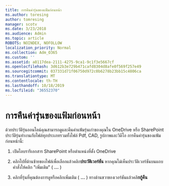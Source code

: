 ```yaml
---
title: การคืนค่ารุ่นของแฟ้มก่อนหน้า
ms.author: toresing
author: tomresing
manager: scotv
ms.date: 3/23/2018
ms.audience: Admin
ms.topic: article
ROBOTS: NOINDEX, NOFOLLOW
localization_priority: Normal
ms.collection: Adm_O365
ms.custom: ''
ms.assetid: a8117dea-2111-4275-9ca1-9c1f3e5667cf
ms.openlocfilehash: 3d612b3e729b471cafd8304d8afe0f569f257e49
ms.sourcegitcommit: 037331d71f06750d972c0b6278b23bb15c4806ca
ms.translationtype: MT
ms.contentlocale: th-TH
ms.lasthandoff: 10/18/2019
ms.locfileid: "36552370"
---
```

# <a name="restore-a-previous-file-version"></a>การคืนค่ารุ่นของแฟ้มก่อนหน้า

ด้วยประวัติรุ่นออนไลน์คุณสามารถดูและคืนค่าแฟ้มรุ่นเก่าของคุณใน OneDrive หรือ SharePoint ประวัติรุ่นทำงานกับไฟล์ทุกประเภทรวมทั้งไฟล์ Pdf, CAD, รูปภาพและวิดีโอ การคืนค่ารุ่นของแฟ้มก่อนหน้านี้:
  
1. เปิดไลบรารีเอกสาร SharePoint หรือตำแหน่งที่ตั้ง OneDrive
    
2. คลิกไปที่ด้านซ้ายของไฟล์เพื่อเลือกแล้วคลิก**ประวัติเวอร์ชัน** หากคุณไม่เห็นประวัติเวอร์ชันบนแถบคำสั่งให้คลิก "เพิ่มเติม" ( **...** ) 
    
3. คลิกที่รุ่นที่คุณต้องการดูหรือคลิกเพิ่มเติม ( **...** ) ทางด้านขวาของเวอร์ชันแล้วคลิ**กกู้คืน**
    

